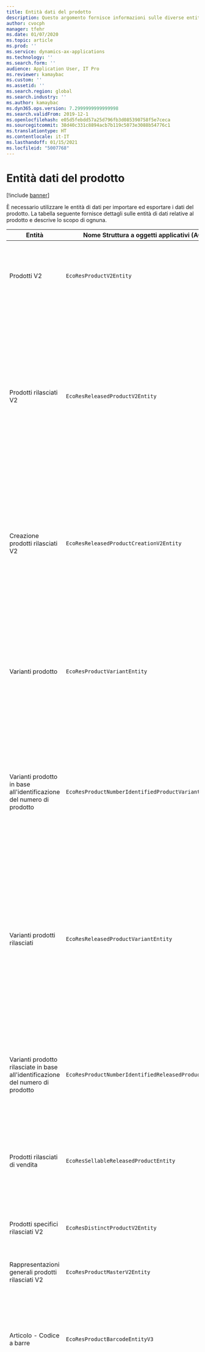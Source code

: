 ```yaml
---
title: Entità dati del prodotto
description: Questo argomento fornisce informazioni sulle diverse entità che possono essere utilizzate per importare ed esportare i dati di prodotto.
author: cvocph
manager: tfehr
ms.date: 01/07/2020
ms.topic: article
ms.prod: ''
ms.service: dynamics-ax-applications
ms.technology: ''
ms.search.form: ''
audience: Application User, IT Pro
ms.reviewer: kamaybac
ms.custom: ''
ms.assetid: ''
ms.search.region: global
ms.search.industry: ''
ms.author: kamaybac
ms.dyn365.ops.version: 7.2999999999999998
ms.search.validFrom: 2019-12-1
ms.openlocfilehash: e05d5febdd57a25d796fb3d085390758f5e7ceca
ms.sourcegitcommit: 38d40c331c8894acb7b119c5073e3088b54776c1
ms.translationtype: HT
ms.contentlocale: it-IT
ms.lasthandoff: 01/15/2021
ms.locfileid: "5007768"
---
```

# <a name="product-data-entities"></a>Entità dati del prodotto

[!include [banner](../includes/banner.md)]

È necessario utilizzare le entità di dati per importare ed esportare i dati del prodotto. La tabella seguente fornisce dettagli sulle entità di dati relative al prodotto e descrive lo scopo di ognuna.

| Entità | Nome Struttura a oggetti applicativi (AOT) (tipo) | Note |
|--------|-------------------------------------------|-------|
| Prodotti V2 | `EcoResProductV2Entity` | Questa entità viene utilizzata per importare ed esportare prodotti specifici e rappresentazioni generali di prodotti condivisi. Permette di effettuare aggiornamenti. Non supporta operazioni SQL basate su set. È abilitata per Open Data Protocol (OData). |
| Prodotti rilasciati V2 | `EcoResReleasedProductV2Entity` | Questa entità viene utilizzata per importare ed esportare prodotti specifici e rappresentazioni generali di prodotti rilasciati. Permette di effettuare aggiornamenti. Richiede che il prodotto condiviso sia già stato creato. Quando viene importato un nuovo prodotto rilasciato, viene creata una versione del prodotto condiviso. Esistono anche entità separate che possono essere utilizzate per importare ed esportare rappresentazioni generali di prodotto e varianti distinte rilasciate. Questa entità non supporta operazioni SQL basate su set o operazioni di eliminazione. È abilitata per OData. |
| Creazione prodotti rilasciati V2 | `EcoResReleasedProductCreationV2Entity` | Questa entità viene utilizzata per importare prodotti condivisi e prodotti rilasciati in un unico passaggio. Sebbene supporti le esportazioni, l'utilizzo è sconsigliato poiché lo scopo dell'entità è la creazione del prodotto. Non supporta gli aggiornamenti. Supporta un set limitato di campi (campi disponibili nella finestra di dialogo di creazione del prodotto). Non supporta operazioni SQL basate su set. Non è esposta attraverso OData. |
| Varianti prodotto | `EcoResProductVariantEntity` | Questa entità viene utilizzata per importare ed esportare varianti di prodotti condivise. Permette di effettuare aggiornamenti. Richiede che i valori di dimensione siano già stati creati. La chiave di integrazione è il prodotto principale più le dimensioni del prodotto. Questa entità non supporta operazioni SQL basate su set. È abilitata per OData. Supporta operazioni di eliminazione. Non può essere estesa con l'aggiunta di nuove dimensioni del prodotto. |
| Varianti prodotto in base all'identificazione del numero di prodotto | `EcoResProductNumberIdentifiedProductVariantEntity` | Questa entità viene utilizzata per importare ed esportare varianti di prodotti condivise. Permette di effettuare aggiornamenti. Richiede che i valori di dimensione siano già stati creati. La chiave di integrazione è il numero del prodotto (mentre la chiave di integrazione per l'entità **Varianti del prodotto** è la rappresentazione generale del prodotto più le dimensioni del prodotto). |
| Varianti prodotti rilasciati | `EcoResReleasedProductVariantEntity` | Questa entità viene utilizzata per importare ed esportare varianti di prodotti rilasciate. Permette di effettuare aggiornamenti. Richiede che le varianti del prodotto condiviso siano già state create. Quando viene importata una nuova variante del prodotto rilasciato, viene creata una versione della variante del prodotto condiviso. Questa entità non supporta operazioni SQL basate su set. È abilitata per OData. Sebbene supporti le operazioni di eliminazione, tale utilizzo attualmente causa il danneggiamento dei dati a causa di un bug nella piattaforma corrente. Questa entità non può essere estesa con l'aggiunta di nuove dimensioni del prodotto. |
| Varianti prodotto rilasciate in base all'identificazione del numero di prodotto | `EcoResProductNumberIdentifiedReleasedProductVariantEntity` | Questa entità è simile all'entità **Varianti del prodotto rilasciato** ma la chiave di integrazione è il numero del prodotto invece della rappresentazione generale del prodotto più le dimensioni del prodotto. Non può essere estesa con l'aggiunta di nuove dimensioni del prodotto. |
| Prodotti rilasciati di vendita | `EcoResSellableReleasedProductEntity` | Questa entità viene utilizzata per esportare solo prodotti vendibili. I prodotti vendibili sono prodotti con le informazioni necessarie per essere utilizzati in un ordine cliente. Le stesse regole valgono quando un prodotto viene convalidato utilizzando la funzione **Convalida** nella pagina **Prodotti rilasciati**. |
| Prodotti specifici rilasciati V2 | `EcoResDistinctProductV2Entity` | Questa entità viene utilizzata per esportare prodotti specifici. Tali prodotti specifici possono essere prodotti, prodotti di sottotipo e varianti di prodotto. |
| Rappresentazioni generali prodotti rilasciati V2 | `EcoResProductMasterV2Entity` | Questa entità viene utilizzata per importare ed esportare rappresentazioni generali di prodotto. Non è abilitata per la gestione dei dati. |
| Articolo - Codice a barre | `EcoResProductBarcodeEntityV3` | Questa entità viene utilizzata per esportare prodotti e codici a barre. Questa entità non consente il rilevamento delle modifiche, gli aggiornamenti o le eliminazioni. Per utilizzare il rilevamento delle modifiche, gli aggiornamenti o le eliminazioni sui codici a barre, utilizzare l'entità **Associazione articolo - codice a barre**. |
| Associazione articolo - codice a barre | `EcoResProductBarcodeAssociationEntity` | Questa entità viene utilizzata per esportare prodotti e codici a barre. Consente il rilevamento delle modifiche, gli aggiornamenti e le eliminazioni. Per utilizzare l'entità, la funzionalità *Miglioramenti articolo - codice a barre* deve essere abilitata nella [gestione delle funzionalità](../../fin-ops-core/fin-ops/get-started/feature-management/feature-management-overview.md). La chiave di entità è `AssociationID`, che crea l'associazione tra il codice a barre e il prodotto. Per aggiungere il supporto per questa chiave, la tabella `InventitemBarcodeAssociation` verrà popolata per i dati del codice a barre degli articoli esistenti quando si attiva la funzione. La tabella viene popolata utilizzando un processo batch e se la tabella del codice a barre ha un numero elevato di record, potrebbe essere necessario molto tempo per eseguire il processo batch. Pertanto, si consiglia di pianificare l'abilitazione della funzione (e quindi di eseguire il processo batch) in un momento adatto alla programmazione aziendale. |
| Stati del ciclo di vita prodotto | `EcoResProductLifecycleSateEntity` | Questa entità viene utilizzata per importare ed esportare i diversi stati del ciclo di vita del prodotto che possono essere assegnati a un prodotto. |

> [!NOTE]
> È possibile utilizzare l'entità dati **Prodotti rilasciati V2** per importare prodotti nel sistema solo se il prodotto condiviso è già stato creato. Altrimenti, per importare prodotti nel sistema, è necessario utilizzare l'entità dati **Creazione prodotto**.


[!INCLUDE[footer-include](../../includes/footer-banner.md)]